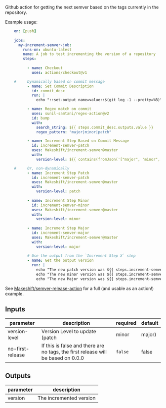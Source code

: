 Github action for getting the next semver based on the tags currently in the repository. 

Example usage:
```yaml
    on: [push]
    
    jobs:
      my-increment-semver-job:
        runs-on: ubuntu-latest
        name: A job to test incrementing the version of a repository
        steps:
    
          - name: Checkout
            uses: actions/checkout@v1

    #     Dynamically based on commit message
          - name: Set Commit Description
            id: commit_desc
            run: |
              echo "::set-output name=value::$(git log -1 --pretty=%B)"

          - name: Regex match on commit
            uses: sunil-samtani/regex-action@v2
            id: bump
            with:
              search_string: ${{ steps.commit_desc.outputs.value }}
              regex_pattern: "major|minor|patch"

          - name: Increment Step Based on Commit Message
            id: increment-semver-patch
            uses: Makeshift/increment-semver@master
            with:
              version-level: ${{ contains(fromJson('["major", "minor", "patch"]'), steps.bump.outputs.first_match) && steps.bump.outputs.first_match || 'patch' }}

    #     Or, non-dynamically
          - name: Increment Step Patch
            id: increment-semver-patch
            uses: Makeshift/increment-semver@master
            with:
              version-level: patch
    
          - name: Increment Step Minor
            id: increment-semver-minor
            uses: Makeshift/increment-semver@master
            with:
              version-level: minor
    
          - name: Increment Step Major
            id: increment-semver-major
            uses: Makeshift/increment-semver@master
            with:
              version-level: major
    
          # Use the output from the `Increment Step X` step
          - name: Get the output version
            run: |
              echo "The new patch version was ${{ steps.increment-semver-patch.outputs.version }}"
              echo "The new minor version was ${{ steps.increment-semver-minor.outputs.version }}"
              echo "The new Major version was ${{ steps.increment-semver-major.outputs.version }}"
```

See [Makeshift/semver-release-action](https://github.com/Makeshift/semver-release-action) for a full (and usable as an action!) example.

<!-- action-docs-inputs -->
## Inputs

| parameter | description | required | default |
| - | - | - | - |
| version-level | Version Level to update (patch|minor|major) | `true` | patch |
| no-first-release | If this is false and there are no tags, the first release will be based on 0.0.0 | `false` | false |



<!-- action-docs-inputs -->

<!-- action-docs-outputs -->
## Outputs

| parameter | description |
| - | - |
| version | The incremented version |



<!-- action-docs-outputs -->
